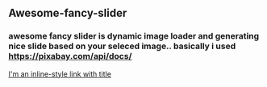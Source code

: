 ## Awesome-fancy-slider

### awesome fancy slider is dynamic image loader and generating nice slide based on your seleced image.. basically i used https://pixabay.com/api/docs/ 

[I'm an inline-style link with title](https://www.google.com "Google's Homepage")
